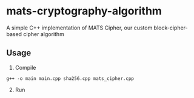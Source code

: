 # mats-cryptography-algorithm

A simple C++ implementation of MATS Cipher, our custom block-cipher-based cipher algorithm

## Usage
1. Compile

`g++ -o main main.cpp sha256.cpp mats_cipher.cpp`

2. Run



